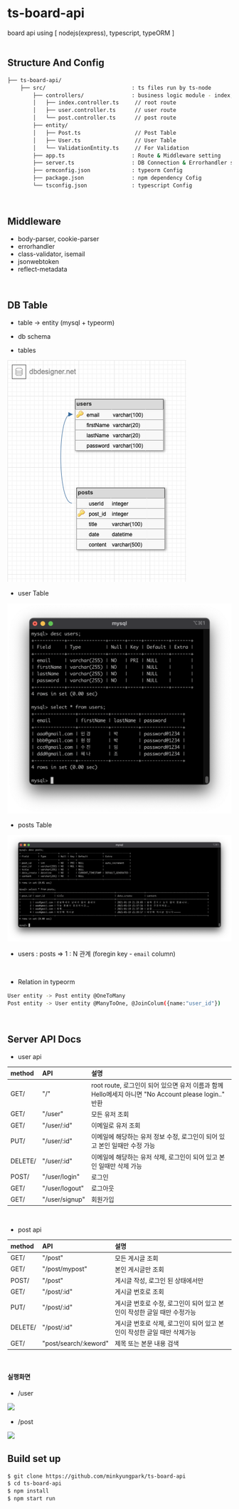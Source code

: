 # ts-board-api
board api using [ nodejs(express), typescript, typeORM ]
<br>
<br>

## Structure And Config
```bash
├── ts-board-api/
    ├── src/                           : ts files run by ts-node
        ├── controllers/               : business logic module - index, post, user
        │   ├── index.controller.ts     // root route
        │   ├── user.controller.ts      // user route
        │   └── post.controller.ts      // post route
        ├── entity/
        │   ├── Post.ts                 // Post Table
        │   ├── User.ts                 // User Table
        │   └── ValidationEntity.ts     // For Validation
        ├── app.ts                     : Route & Middleware setting
        ├── server.ts                  : DB Connection & Errorhandler setting and Root Server File
        ├── ormconfig.json             : typeorm Config
        ├── package.json               : npm dependency Cofig
        └── tsconfig.json              : typescript Config
```
<br>

## Middleware
+ body-parser, cookie-parser
+ errorhandler
+ class-validator, isemail
+ jsonwebtoken
+ reflect-metadata
<br>

## DB Table
- table -> entity (mysql + typeorm)

- db schema
+ tables
<img src="./readme/entity.png"/>

+ user Table
<img src="./readme/users.png"/>

+ posts Table
<img src="./readme/posts.png"/>

+ users : posts => 1 : N 관계 (foregin key - `email` column)
<br>

- Relation in typeorm
``` bash
User entity -> Post entity @OneToMany
Post entity -> User entity @ManyToOne, @JoinColum({name:"user_id"})
```
<br>

## Server API Docs
- user api

|method|API|설명|
|:---|:---|:---|
|GET/|"/"| root route, 로그인이 되어 있으면 유저 이름과 함께 Hello메세지 아니면 "No Account please login.." 반환|
|GET/|"/user" | 모든 유저 조회 |
|GET/|"/user/:id" | 이메일로 유저 조회 |
|PUT/|"/user/:id" | 이메일에 해당하는 유저 정보 수정, 로그인이 되어 있고 본인 일때만 수정 가능 |
|DELETE/|"/user/:id" | 이메일에 해당하는 유저 삭제, 로그인이 되어 있고 본인 일때만 삭제 가능|
|POST/|"/user/login" | 로그인 |
|GET/| "/user/logout" | 로그아웃 |
|GET/| "/user/signup" | 회원가입 |

<br>

- post api

|method|API|설명|
|:---|:---|:---|
|GET/| "/post" | 모든 게시글 조회 |
|GET/| "/post/mypost" | 본인 게시글만 조회 |
|POST/| "/post" | 게시글 작성, 로그인 된 상태에서만 |
|GET/| "/post/:id" | 게시글 번호로 조회 |
|PUT/| "/post/:id" | 게시글 번호로 수정, 로그인이 되어 있고 본인이 작성한 글일 때만 수정가능 |
|DELETE/| "/post/:id" | 게시글 번호로 삭제, 로그인이 되어 있고 본인이 작성한 글일 때만 삭제가능 |
|GET/| "post/search/:keword" | 제목 또는 본문 내용 검색 |

<br>

#### 실행화면
- /user
<img src="./readme/user.gif">

- /post
<img src="./readme/post.gif">

<br>

## Build set up
```bash
$ git clone https://github.com/minkyungpark/ts-board-api
$ cd ts-board-api
$ npm install
$ npm start run
```